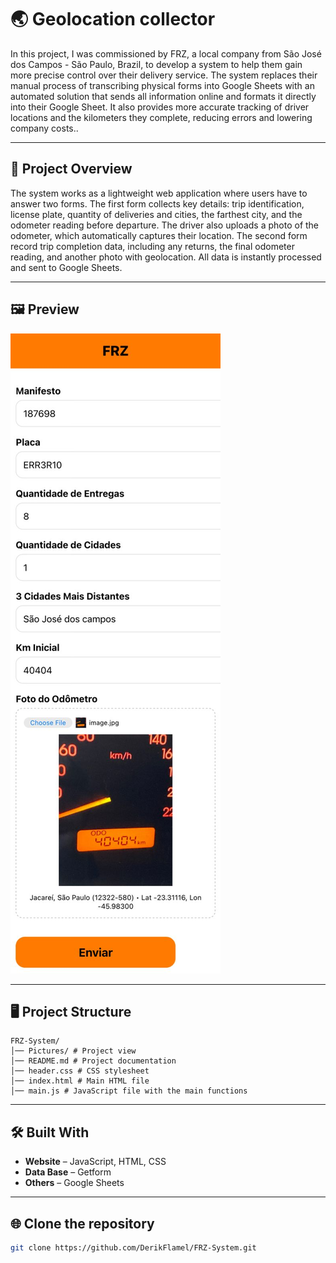 # 🌏 Geolocation collector

In this project, I was commissioned by FRZ, a local company from São José dos Campos - São Paulo, Brazil, to develop a system to help them gain more precise control over their delivery service. The system replaces their manual process of transcribing physical forms into Google Sheets with an automated solution that sends all information online and formats it directly into their Google Sheet. It also provides more accurate tracking of driver locations and the kilometers they complete, reducing errors and lowering company costs.. 

---

## 📝 Project Overview

The system works as a lightweight web application where users have to answer two forms. The first form collects key details: trip identification, license plate, quantity of deliveries and cities, the farthest city, and the odometer reading before departure. The driver also uploads a photo of the odometer, which automatically captures their location. The second form record trip completion data, including any returns, the final odometer reading, and another photo with geolocation. All data is instantly processed and sent to Google Sheets. 

---

## 🖼️ Preview

![Project Screenshot](./Pictures/First_Form.jpeg)

---

## 🖥️ Project Structure
```
FRZ-System/
│── Pictures/ # Project view
│── README.md # Project documentation
│── header.css # CSS stylesheet
│── index.html # Main HTML file
│── main.js # JavaScript file with the main functions
```
---

## 🛠️ Built With

- **Website** – JavaScript, HTML, CSS
- **Data Base** – Getform
- **Others** – Google Sheets

---

## 🌐 Clone the repository
```bash
git clone https://github.com/DerikFlamel/FRZ-System.git
```
